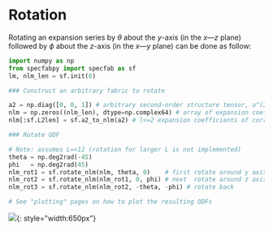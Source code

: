 # Rotation

Rotating an expansion series by $\theta$ about the $y$-axis (in the $x$&mdash;$z$ plane) followed by $\phi$ about the $z$-axis (in the $x$&mdash;$y$ plane) can be done as follow:

```python
import numpy as np
from specfabpy import specfab as sf
lm, nlm_len = sf.init(8) 

### Construct an arbitrary fabric to rotate

a2 = np.diag([0, 0, 1]) # arbitrary second-order structure tensor, a^(2)
nlm = np.zeros((nlm_len), dtype=np.complex64) # array of expansion coefficients
nlm[:sf.L2len] = sf.a2_to_nlm(a2) # l<=2 expansion coefficients of corresponding ODF

### Rotate ODF

# Note: assumes L=<12 (rotation for larger L is not implemented)
theta = np.deg2rad(-45) 
phi   = np.deg2rad(45)
nlm_rot1 = sf.rotate_nlm(nlm, theta, 0)    # first rotate around y axis in x-z plane
nlm_rot2 = sf.rotate_nlm(nlm_rot1, 0, phi) # next  rotate around z axis in x-y plane 
nlm_rot3 = sf.rotate_nlm(nlm_rot2, -theta, -phi) # rotate back

# See "plotting" pages on how to plot the resulting ODFs
```

![](https://github.com/nicholasmr/specfab/raw/main/tests/wigner-d-rotation-test/wigner-d-rotation-test.png){: style="width:650px"}
